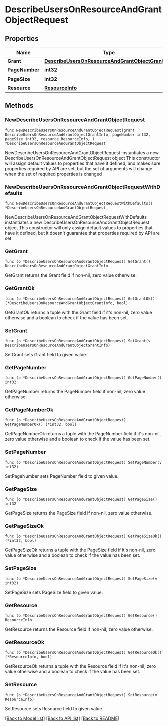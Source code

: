 # DescribeUsersOnResourceAndGrantObjectRequest

## Properties

Name | Type | Description | Notes
------------ | ------------- | ------------- | -------------
**Grant** | [**DescribeUsersOnResourceAndGrantObjectGrantInfo**](DescribeUsersOnResourceAndGrantObjectGrantInfo.md) |  | 
**PageNumber** | **int32** | 请求页数 | 
**PageSize** | **int32** | 请求条数 | 
**Resource** | [**ResourceInfo**](ResourceInfo.md) |  | 

## Methods

### NewDescribeUsersOnResourceAndGrantObjectRequest

`func NewDescribeUsersOnResourceAndGrantObjectRequest(grant DescribeUsersOnResourceAndGrantObjectGrantInfo, pageNumber int32, pageSize int32, resource ResourceInfo, ) *DescribeUsersOnResourceAndGrantObjectRequest`

NewDescribeUsersOnResourceAndGrantObjectRequest instantiates a new DescribeUsersOnResourceAndGrantObjectRequest object
This constructor will assign default values to properties that have it defined,
and makes sure properties required by API are set, but the set of arguments
will change when the set of required properties is changed

### NewDescribeUsersOnResourceAndGrantObjectRequestWithDefaults

`func NewDescribeUsersOnResourceAndGrantObjectRequestWithDefaults() *DescribeUsersOnResourceAndGrantObjectRequest`

NewDescribeUsersOnResourceAndGrantObjectRequestWithDefaults instantiates a new DescribeUsersOnResourceAndGrantObjectRequest object
This constructor will only assign default values to properties that have it defined,
but it doesn't guarantee that properties required by API are set

### GetGrant

`func (o *DescribeUsersOnResourceAndGrantObjectRequest) GetGrant() DescribeUsersOnResourceAndGrantObjectGrantInfo`

GetGrant returns the Grant field if non-nil, zero value otherwise.

### GetGrantOk

`func (o *DescribeUsersOnResourceAndGrantObjectRequest) GetGrantOk() (*DescribeUsersOnResourceAndGrantObjectGrantInfo, bool)`

GetGrantOk returns a tuple with the Grant field if it's non-nil, zero value otherwise
and a boolean to check if the value has been set.

### SetGrant

`func (o *DescribeUsersOnResourceAndGrantObjectRequest) SetGrant(v DescribeUsersOnResourceAndGrantObjectGrantInfo)`

SetGrant sets Grant field to given value.


### GetPageNumber

`func (o *DescribeUsersOnResourceAndGrantObjectRequest) GetPageNumber() int32`

GetPageNumber returns the PageNumber field if non-nil, zero value otherwise.

### GetPageNumberOk

`func (o *DescribeUsersOnResourceAndGrantObjectRequest) GetPageNumberOk() (*int32, bool)`

GetPageNumberOk returns a tuple with the PageNumber field if it's non-nil, zero value otherwise
and a boolean to check if the value has been set.

### SetPageNumber

`func (o *DescribeUsersOnResourceAndGrantObjectRequest) SetPageNumber(v int32)`

SetPageNumber sets PageNumber field to given value.


### GetPageSize

`func (o *DescribeUsersOnResourceAndGrantObjectRequest) GetPageSize() int32`

GetPageSize returns the PageSize field if non-nil, zero value otherwise.

### GetPageSizeOk

`func (o *DescribeUsersOnResourceAndGrantObjectRequest) GetPageSizeOk() (*int32, bool)`

GetPageSizeOk returns a tuple with the PageSize field if it's non-nil, zero value otherwise
and a boolean to check if the value has been set.

### SetPageSize

`func (o *DescribeUsersOnResourceAndGrantObjectRequest) SetPageSize(v int32)`

SetPageSize sets PageSize field to given value.


### GetResource

`func (o *DescribeUsersOnResourceAndGrantObjectRequest) GetResource() ResourceInfo`

GetResource returns the Resource field if non-nil, zero value otherwise.

### GetResourceOk

`func (o *DescribeUsersOnResourceAndGrantObjectRequest) GetResourceOk() (*ResourceInfo, bool)`

GetResourceOk returns a tuple with the Resource field if it's non-nil, zero value otherwise
and a boolean to check if the value has been set.

### SetResource

`func (o *DescribeUsersOnResourceAndGrantObjectRequest) SetResource(v ResourceInfo)`

SetResource sets Resource field to given value.



[[Back to Model list]](../README.md#documentation-for-models) [[Back to API list]](../README.md#documentation-for-api-endpoints) [[Back to README]](../README.md)


